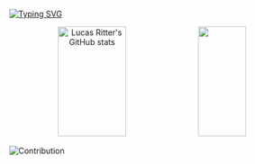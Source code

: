 <!-- <img width=100% src="https://capsule-render.vercel.app/api?type=waving&color=06ef35&height=100&section=header"/> -->
 
[![Typing SVG](https://readme-typing-svg.demolab.com?font=Fira+Code&size=30&duration=2000&pause=1000&color=06ef35&background=FF000000&center=true&width=1000&lines=This+is+Lucas+Ritter's+GitHub;UX+Designer+by+UX+Unicornio;FrontEnd+Dev+by+Rocketseat;Design+and+Development)](https://git.io/typing-svg)



<div align="center">  
  <img width="49%" height="195px" src="https://github-readme-stats.vercel.app/api?username=lukebemis&show_icons=true&count_private=true&hide_border=true&title_color=06ef35&&icon_color=06ef35&&text_color=06ef35&&bg_color=0d1117" alt="Lucas Ritter's GitHub stats" /> 
  <img width="41%" height="195px" src="https://github-readme-stats.vercel.app/api/top-langs/?username=lukebemis&layout=compact&hide_border=true&title_color=06ef35&text_color=06ef35&bg_color=0d1117" />
</div>

![Contribution](https://activity-graph.herokuapp.com/graph?username=lukebemis&bg_color=c1116&color=06ef35&line=0a3d17&point=2ee708&area=true&hide_border=true)
##





<!--

### Main skills:
![Figma](https://img.shields.io/badge/Figma-c454ac?style=for-the-badge&logo=figma&logoColor=white)&nbsp;
![React.js](https://img.shields.io/badge/React-7ff9fe?style=for-the-badge&logo=react&logoColor=black)&nbsp;
![React Native](https://img.shields.io/badge/React_Native-7ff9fe?style=for-the-badge&logo=react&logoColor=black)&nbsp;
![TypeScript](https://img.shields.io/badge/TypeScript-007ACC?style=for-the-badge&logo=typescript&logoColor=white)&nbsp;
![JavaScript](https://img.shields.io/badge/JavaScript-F7DF1E?style=for-the-badge&logo=javascript&logoColor=black)&nbsp;
![HTML5](https://img.shields.io/badge/HTML5-e43c04?style=for-the-badge&logo=html5&logoColor=white)&nbsp;
![CSS](https://img.shields.io/badge/CSS-0176bf?&style=for-the-badge&logo=css3&logoColor=white)&nbsp;
##

### Tools I Like:
![Notion](https://img.shields.io/badge/Notion-000000?style=for-the-badge&logo=notion&logoColor=white)&nbsp;
![Canva](https://img.shields.io/badge/Canva-%2300C4CC.svg?&style=for-the-badge&logo=Canva&logoColor=white)&nbsp;
![Visual Studio Code](https://img.shields.io/badge/Visual_Studio-5C2D91?style=for-the-badge&logo=visual%20studio&logoColor=white)&nbsp;
![GitHub](https://img.shields.io/badge/GitHub-100000?style=for-the-badge&logo=github&logoColor=white)&nbsp;
![Git](https://img.shields.io/badge/GIT-E44C30?style=for-the-badge&logo=git&logoColor=white)&nbsp;
![Prezi](https://img.shields.io/badge/Prezi-3181FF?style=for-the-badge&logo=prezi&logoColor=white)&nbsp;
![Fiverr](https://img.shields.io/badge/fiverr-1DBF73?style=for-the-badge&logo=fiverr&logoColor=white)&nbsp;
![FreeCodeCamp](https://img.shields.io/badge/freecodecamp-27273D?style=for-the-badge&logo=freecodecamp&logoColor=fb5314)&nbsp;
![Dribble](https://img.shields.io/badge/Dribbble-EA4C89?style=for-the-badge&logo=dribbble&logoColor=white)&nbsp;
##

### Bootcamps I Did
![Rocketseat](https://img.shields.io/badge/Rocketseat%20GoStack%20React%20Native-8356e5?style=for-the-badge)&nbsp;
![UX Unicórnio](https://img.shields.io/badge/UX%20Unicórnio-FF3366?style=for-the-badge)&nbsp;
##

### Studying in this moment:
![Node.JS](https://img.shields.io/badge/Node.js-8bf306?style=for-the-badge&logo=node.js&logoColor=0c1414)&nbsp;
![React.js](https://img.shields.io/badge/React.js-7ff9fe?style=for-the-badge&logo=react&logoColor=black)&nbsp;
![JavaScript](https://img.shields.io/badge/JavaScript-F7DF1E?style=for-the-badge&logo=javascript&logoColor=black)&nbsp;
![Python](https://img.shields.io/badge/Python-346f9e?style=for-the-badge&logo=python&logoColor=ffde57)&nbsp;
##

### Some other Software Skills:
![Bootstrap](https://img.shields.io/badge/Bootstrap-563D7C?style=for-the-badge&logo=bootstrap&logoColor=white)&nbsp;
![Jest](https://img.shields.io/badge/Jest-323330?style=for-the-badge&logo=Jest&logoColor=white)&nbsp;
![Word](https://img.shields.io/badge/Microsoft_Word-2B579A?style=for-the-badge&logo=microsoft-word&logoColor=white)&nbsp;
![Illustrator](https://img.shields.io/badge/Adobe%20Illustrator-FF9A00?style=for-the-badge&logo=adobe%20illustrator&logoColor=white)&nbsp;
![Photoshop](https://img.shields.io/badge/Adobe%20Photoshop-070150?style=for-the-badge&logo=Adobe%20Photoshop&logoColor=white)&nbsp;
![LightRoom](https://img.shields.io/badge/Adobe%20Lightroom-31A8FF?style=for-the-badge&logo=Adobe%20Lightroom&logoColor=white)&nbsp;
##

### One day, I'll learn this:
![Unity](https://img.shields.io/badge/Unity-100000?style=for-the-badge&logo=unity&logoColor=white)&nbsp;
![Flutter](https://img.shields.io/badge/Flutter-02569B?style=for-the-badge&logo=flutter&logoColor=white)&nbsp;
##
![Metrics](https://metrics.lecoq.io/lukebemis?template=classic&base.community=0&base.repositories=0&base.metadata=0&leetcode=1&base=header%2C%20activity%2C%20community%2C%20repositories%2C%20metadata&base.indepth=false&base.hireable=false&base.skip=false&leetcode=false&leetcode.user=lucasjritter%40gmail.com&leetcode.sections=solved&leetcode.limit.skills=5&leetcode.limit.recent=2&config.timezone=America%2FSao_Paulo&config.display=large)

##
<div align="center">
<br><p align="centre"><b>Visitors Count</b></p>  
<p align="center"><img align="center" src="https://profile-counter.glitch.me/{lukebemis}/count.svg" /></p> 
<br></div>

<img width=100% src="https://capsule-render.vercel.app/api?type=waving&color=06ef35&height=120&section=footer"/> -->
